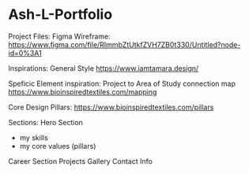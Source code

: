 # Ash-L-Portfolio

Project Files:
Figma Wireframe:
https://www.figma.com/file/RImmbZtUtkfZVH7ZB0t330/Untitled?node-id=0%3A1

Inspirations:
General Style
https://www.iamtamara.design/

Speficic Element inspiration:
Project to Area of Study connection map
https://www.bioinspiredtextiles.com/mapping

Core Design Pillars:
https://www.bioinspiredtextiles.com/pillars

Sections:
Hero Section

- my skills
- my core values (pillars)

Career Section
Projects
Gallery
Contact Info
